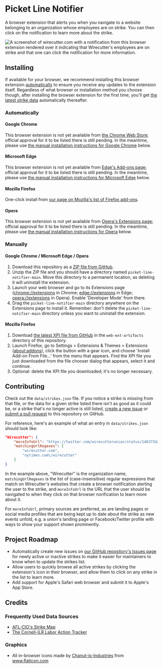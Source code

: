 # Picket Line Notifier

A browser extension that alerts you when you navigate to a website belonging to an organization whose employees are on strike. You can then click on the notification to learn more about the strike.

<img src="https://github.com/jamespizzurro/picket-line-notifier/raw/main/screenshots/chrome-notification.png" alt="A screenshot of wirecutter.com with a notification from this browser extension rendered over it indicating that Wirecutter's employees are on strike and that one can click the notification for more information.">

## Installing

If available for your browser, we recommend installing this browser extension [automatically](#automatically) to ensure you receive any updates to the extension itself. Regardless of what browser or installation method you choose though, after installing the browser extension for the first time, you'll get [the latest strike data](https://github.com/jamespizzurro/picket-line-notifier/blob/main/data/strikes.json) automatically thereafter.

### Automatically

#### Google Chrome

This browser extension is not yet available from [the Chrome Web Store](https://chrome.google.com/webstore/category/extensions); official approval for it to be listed there is still pending. In the meantime, please use [the manual installation instructions for Google Chrome](#google-chrome--microsoft-edge--opera) below.

#### Microsoft Edge

This browser extension is not yet available from [Edge's Add-ons page](https://microsoftedge.microsoft.com/addons/Microsoft-Edge-Extensions-Home); official approval for it to be listed there is still pending. In the meantime, please use [the manual installation instructions for Microsoft Edge](#google-chrome--microsoft-edge--opera) below.

#### Mozilla Firefox

One-click install from [our page on Mozilla's list of Firefox add-ons](https://addons.mozilla.org/en-US/firefox/addon/picket-line-notifier/).

#### Opera

This browser extension is not yet available from [Opera's Extensions page](hhttps://addons.opera.com/en/extensions/); official approval for it to be listed there is still pending. In the meantime, please use [the manual installation instructions for Opera](#google-chrome--microsoft-edge--opera) below.

### Manually

#### Google Chrome / Microsoft Edge / Opera

1. Download this repository as a [ZIP file from GitHub](https://github.com/jamespizzurro/picket-line-notifier/archive/refs/heads/main.zip).
2. Unzip the ZIP file and you should have a directory named `picket-line-notifier-main`. Move this directory to a permanent location, as deleting it will uninstall the extension.
3. Launch your web browser and go to its Extensions page (<a href="chrome://extensions">chrome://extensions</a> in Chrome; <a href="edge://extensions">edge://extensions</a> in Edge; <a href="opera://extensions">opera://extensions</a> in Opera). Enable 'Developer Mode' from there.
4. Drag the `picket-line-notifier-main` directory anywhere on the Extensions page to install it. Remember: don't delete the `picket-line-notifier-main` directory unless you want to uninstall the extension.

#### Mozilla Firefox

1. Download [the latest XPI file from GitHub](https://github.com/jamespizzurro/picket-line-notifier/raw/main/web-ext-artifacts/picket_line_notifier-1.0.3-an+fx.xpi) in the `web-ext-artifacts` directory of this repository.
2. Launch Firefox, go to Settings > Extensions & Themes > Extensions (<a href="about:addons">about:addons</a>), click the button with a gear icon, and choose 'Install Add-on From File...' from the menu that appears. Find the XPI file you just downloaded from the file chooser dialog that appears, select it and continue.
3. Optional: delete the XPI file you downloaded; it's no longer necessary.

## Contributing

Check out the `data/strikes.json` file. If you notice a strike is missing from that file, or the data for a given strike listed there isn't as good as it could be, or a strike that's no longer active is still listed, [create a new issue](https://github.com/jamespizzurro/picket-line-notifier/issues) or [submit a pull request](https://github.com/jamespizzurro/picket-line-notifier/pulls) to this repository on GitHub.

For reference, here's an example of what an entry in `data/strikes.json` should look like:

```json
"Wirecutter": {
    "moreInfoUrl": "https://twitter.com/wirecutterunion/status/1463734222812856321",
    "matchingUrlRegexes": [
        "wirecutter.com",
        "nytimes.com\/wirecutter"
    ]
}
```

In the example above, "Wirecutter" is the organization name, `matchingUrlRegexes` is the list of (case-insensitive) regular expressions that match on Wirecutter's websites that create a browser notification alerting the user to the strike, and `moreInfoUrl` is the URL that the user should be navigated to when they click on that browser norification to learn more about it.

For `moreInfoUrl`, primary sources are preferred, as are landing pages or social media profiles that are being kept up to date about the strike as new events unfold, e.g. a union's landing page or Facebook/Twitter profile with ways to show your support shown prominently.

## Project Roadmap

* Automatically create new issues on [our GitHub repository's Issues page](https://github.com/jamespizzurro/picket-line-notifier/issues) for newly active or inactive strikes to make it easier for maintainers to know when to update the strikes list.
* Allow users to quickly browse all active strikes by clicking the extension's icon in their browser, and allow them to click on any strike in the list to learn more.
* Add support for Apple's Safari web browser and submit it to Apple's App Store.

## Credits

### Frequently Used Data Sources

* [AFL-CIO's Strike Map](https://aflcio.org/strike-map)
* [The Cornell-ILR Labor Action Tracker](https://striketracker.ilr.cornell.edu/)

### Graphics

* All in-browser icons made by <a href="https://www.flaticon.com/authors/chanut-is-industries" title="Chanut-is-Industries">Chanut-is-Industries</a> from <a href="https://www.flaticon.com/" title="Flaticon">www.flaticon.com</a>
